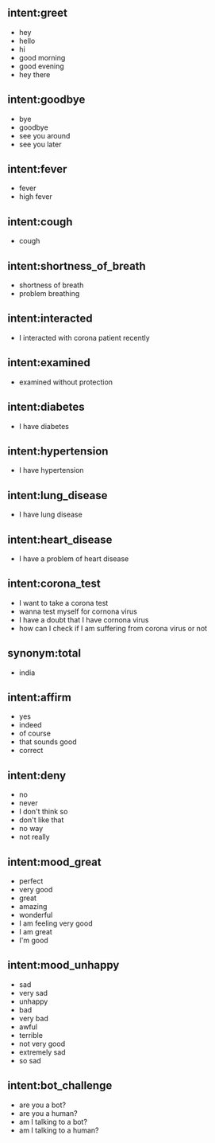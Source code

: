 ## intent:greet
- hey
- hello
- hi
- good morning
- good evening
- hey there

## intent:goodbye
- bye
- goodbye
- see you around
- see you later

## intent:fever
- fever
- high fever

## intent:cough
- cough

## intent:shortness_of_breath
- shortness of breath
- problem breathing

## intent:interacted
- I interacted with corona patient recently

## intent:examined
- examined without protection

## intent:diabetes
- I have diabetes

## intent:hypertension
- I have hypertension

## intent:lung_disease
- I have lung disease

## intent:heart_disease
- I have a problem of heart disease

## intent:corona_test
- I want to take a corona test
- wanna test myself for cornona virus
- I have a doubt that I have cornona virus
- how can I check if I am suffering from corona virus or not

## synonym:total
- india

## intent:affirm
- yes
- indeed
- of course
- that sounds good
- correct

## intent:deny
- no
- never
- I don't think so
- don't like that
- no way
- not really

## intent:mood_great
- perfect
- very good
- great
- amazing
- wonderful
- I am feeling very good
- I am great
- I'm good

## intent:mood_unhappy
- sad
- very sad
- unhappy
- bad
- very bad
- awful
- terrible
- not very good
- extremely sad
- so sad

## intent:bot_challenge
- are you a bot?
- are you a human?
- am I talking to a bot?
- am I talking to a human?
